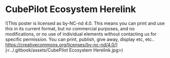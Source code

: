# CubePilot Ecosystem Herelink

![This poster is licensed as by-NC-nd 4.0. This means you can print and use this in its current format, but no commercial purposes, and no modifications, or no use of individual elements without contacting us for specific permission. You can print, publish, give away, display etc, etc..
https://creativecommons.org/licenses/by-nc-nd/4.0/](<../.gitbook/assets/CubePilot Ecosystem Herelink.jpg>)
